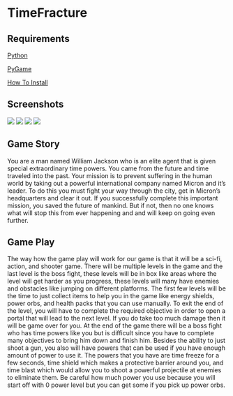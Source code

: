 # TimeFracture

<h2>Requirements</h2>
<a href="https://www.python.org/downloads/">Python</a>

<a href="https://www.lfd.uci.edu/~gohlke/pythonlibs/#pygame">PyGame</a>

<a href="https://youtu.be/_GikMdhAhv0">How To Install</a>

<h2>Screenshots</h2>
<img src="https://github.com/TimothyNg5808/TimeFracture/blob/master/gamescreenshot.png">
<img src="https://github.com/TimothyNg5808/TimeFracture/blob/master/gamescreenshot1.png">
<img src="https://github.com/TimothyNg5808/TimeFracture/blob/master/gamescreenshot2.png">
<img src="https://github.com/TimothyNg5808/TimeFracture/blob/master/gamescreenshot4.png">


<p>
  <h2>Game Story</h2>
  You are a man named William Jackson who is an elite agent that is given special extraordinary time powers. You came from the future and  time traveled into the past. Your mission is to prevent suffering in the human world by taking out a powerful international company     named Micron and it’s leader. To do this you must fight your way through the city, get in Micron’s headquarters and clear it out. If you  successfully complete this important mission, you saved the future of mankind. But if not, then no one knows what will stop this from ever  happening and and will keep on going even further. 
</p>

<p>
  <h2>Game Play</h2>
  The way how the game play will work for our game is that it will be a sci-fi, action,
and shooter game. There will be multiple levels in the game and the last level is the
boss fight, these levels will be in box like areas where the level will get harder as you
progress, these levels will many have enemies and obstacles like jumping on different
platforms. The first few levels will be the time to just collect items to help you in the
game like energy shields, power orbs, and health packs that you can use manually. To
exit the end of the level, you will have to complete the required objective in order to
open a portal that will lead to the next level. If you do take too much damage then it will
be game over for you. At the end of the game there will be a boss fight who has time
powers like you but is difficult since you have to complete many objectives to bring him
down and finish him. Besides the ability to just shoot a gun, you also will have powers
that can be used if you have enough amount of power to use it. The powers that you
have are time freeze for a few seconds, time shield which makes a protective barrier
around you, and time blast which would allow you to shoot a powerful projectile at
enemies to eliminate them. Be careful how much power you use because you will start
off with 0 power level but you can get some if you pick up power orbs.
</p>
